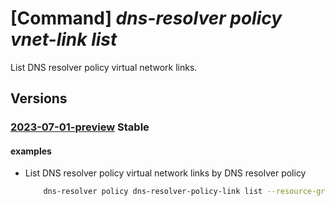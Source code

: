 # [Command] _dns-resolver policy vnet-link list_

List DNS resolver policy virtual network links.

## Versions

### [2023-07-01-preview](/Resources/mgmt-plane/L3N1YnNjcmlwdGlvbnMve30vcmVzb3VyY2Vncm91cHMve30vcHJvdmlkZXJzL21pY3Jvc29mdC5uZXR3b3JrL2Ruc3Jlc29sdmVycG9saWNpZXMve30vdmlydHVhbG5ldHdvcmtsaW5rcw==/2023-07-01-preview.xml) **Stable**

<!-- mgmt-plane /subscriptions/{}/resourcegroups/{}/providers/microsoft.network/dnsresolverpolicies/{}/virtualnetworklinks 2023-07-01-preview -->

#### examples

- List DNS resolver policy virtual network links by DNS resolver policy
    ```bash
        dns-resolver policy dns-resolver-policy-link list --resource-group sampleResourceGroup --policy-name sampleDnsResolverPolicy
    ```

